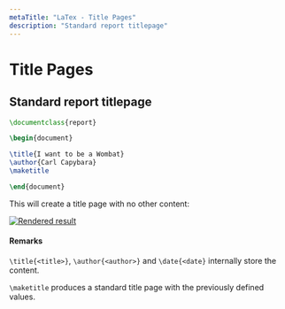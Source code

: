 ```yaml
---
metaTitle: "LaTex - Title Pages"
description: "Standard report titlepage"
---
```


# Title Pages



## Standard report titlepage


```latex
\documentclass{report}

\begin{document}

\title{I want to be a Wombat}
\author{Carl Capybara}
\maketitle

\end{document}

```

This will create a title page with no other content:

[<img src="http://i.stack.imgur.com/7hogM.png" alt="Rendered result" />](http://i.stack.imgur.com/7hogM.png)



#### Remarks


`\title{<title>}`, `\author{<author>}` and `\date{<date}` internally store the content.

`\maketitle` produces a standard title page with the previously defined values.

